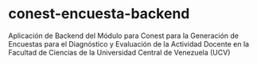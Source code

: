 # conest-encuesta-backend
Aplicación de Backend del Módulo para Conest para la Generación de Encuestas para el Diagnóstico y Evaluación de la Actividad Docente en la Facultad de Ciencias de la Universidad Central de Venezuela (UCV)
